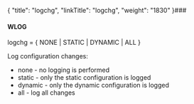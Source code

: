 {
    "title": "logchg",
    "linkTitle": "logchg",
    "weight": "1830"
}### 

#### WLOG

logchg = { NONE | STATIC | DYNAMIC | ALL
}

Log configuration changes:

-   none - no logging
    is performed
-   static - only the
    static configuration is logged
-   dynamic - only
    the dynamic configuration is logged
-   all - log all changes
